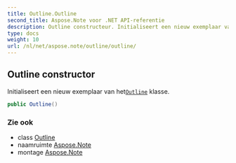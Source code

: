```yaml
---
title: Outline.Outline
second_title: Aspose.Note voor .NET API-referentie
description: Outline constructeur. Initialiseert een nieuw exemplaar van hetOutline klasse.
type: docs
weight: 10
url: /nl/net/aspose.note/outline/outline/
---
```

## Outline constructor

Initialiseert een nieuw exemplaar van het[`Outline`](../) klasse.

```csharp
public Outline()
```

### Zie ook

* class [Outline](../)
* naamruimte [Aspose.Note](../../outline/)
* montage [Aspose.Note](../../../)


